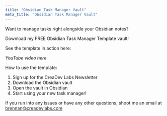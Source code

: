 ```yaml
---
title: "Obsidian Task Manager Vault"
meta_title: "Obsidian Task Manager Vault"
---
```


Want to manage tasks right alongside your Obsidian notes?

Download my FREE Obsidian Task Manager Template vault!

See the template in action here:

*YouTube video here*

How to use the template:

1. Sign up for the CreaDev Labs Newsletter
2. Download the Obsidian vault
3. Open the vault in Obsidian
4. Start using your new task manager!

If you run into any issues or have any other questions, shoot me an email at brennan@creadevlabs.com